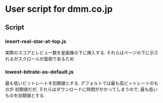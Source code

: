 # User script for dmm.co.jp

## Script

### insert-real-star-at-top.js

実際のスコアとレビュー数を星画像の下に挿入する.
それらはページの下に示されるがスクロールが面倒であるため

### lowest-bitrate-as-default.js

最も低いビットレートを初期値とする. デフォルトでは最も高ビットレートのものが
初期値だが, それらはダウンロードに時間がかかってしまうので, 最も低いものを初期値とする.
